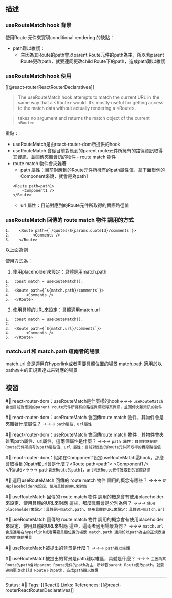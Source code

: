 ## 描述


### useRouteMatch hook 背景

使用Route 元件來實現conditional rendering 的缺點：
- path難以維護：
	- 主因為其Route的path會以parent Route元件的path為主，所以若parent Route更改path，就要連同更改child Route下的path，造成path難以維護


### useRouteMatch hook 使用


[[@react-routerReactRouterDeclarativea]]
> The useRouteMatch hook attempts to match the current URL in the same way that a \<Route\> would. It’s mostly useful for getting access to the match data without actually rendering a \<Route\>.

> takes no argument and returns the match object of the current `<Route>`

重點：
- useRouteMatch是由react-router-dom所提供的hook
- useRouteMatch 會從目前對應到的parent route元件所擁有的路徑資訊取得其資訊，並回傳夾雜資訊的物件 - route match 物件
- route match 物件會夾雜著
	- path 屬性：目前對應到的Route元件所擁有的path屬性值，拿下面舉例的Component來說，就會是為path1
	```
	<Route path=path1>
		<Component1 />
	</Route>
	```
	- url 屬性：目前對應到的Route元件所取得的實際路徑值


###  useRouteMatch 回傳的 route match 物件 調用的方式

```
1.    <Route path={`/quotes/${params.quoteId}/comments`}>
2.          <Comments />
3.    </Route>
```

以上面為例

使用方式為：
1. 使用placeholder來設定：具體是用match.path
```
1.  const match = useRouteMatch();
2. 
3.  <Route path={`${match.path}/comments`}>
4.       <Comments />
5.  </Route>
```
2. 使用具體的URL來設定：具體適用match.url
```
1.  const match = useRouteMatch();
2.
3.  <Route path={`${match.url}/comments`}>
4.       <Comments />
5.  </Route>
```


### match.url 和 match.path 這兩者的場景
match.url 會是適用在hyperlink或者需要具體位置的場景
match.path 適用於以path為主的正規表達式來對應的場景

## 複習

#🧠 react-router-dom：useRouteMatch是什麼樣的hook->->-> `useRouteMatch 會從目前對應到的parent route元件所擁有的路徑資訊取得其資訊，並回傳夾雜資訊的物件`
<!--SR:!2023-03-31,79,250-->

#🧠 react-router-dom：useRouteMatch 會回傳route match 物件，其物件會是夾雜著什麼屬性？  ->->-> `path屬性、url屬性`
<!--SR:!2023-07-19,145,250-->

#🧠 react-router-dom：useRouteMatch 會回傳route match 物件，其物件會夾雜著path屬性、url屬性，這兩個屬性是什麼？ ->->-> `path 屬性：目前對應到的Route元件所擁有的path屬性值、url 屬性：目前對應到的Route元件所取得的實際路徑值`
<!--SR:!2023-03-12,69,250-->

#🧠  react-router-dom：假如在Component1設定useRouteMatch這hook，那麼會取得到的path和url會是什麼？\<Route path=path1\>  \<Component1 \/\> \<\/Route\>->->-> `path會是Route的path1，url則是Route元件獲取到的實際路徑`
<!--SR:!2023-03-20,74,250-->

#🧠 運用useRouteMatch 回傳的 route match 物件 調用的概念有哪些？ ->->-> `使用placeholder來設定、使用具體的URL來對應`
<!--SR:!2023-03-31,42,210-->

#🧠 useRouteMatch 回傳的 route match 物件 調用的概念會有使用placeholder來設定、使用具體的URL來對應 這些，那麼具體會是分別為何？ ->->-> `使用placeholder來設定：具體是用match.path、使用具體的URL來設定：具體適用match.url`
<!--SR:!2023-03-17,72,250-->


#🧠 useRouteMatch 回傳的 route match 物件 調用的概念會有使用placeholder來設定、使用具體的URL來對應 這些，這兩者適用場景為何？ ->->-> `match.url 會是適用在hyperlink或者需要具體位置的場景 match.path 適用於以path為主的正規表達式來對應的場景`
<!--SR:!2023-04-07,33,230-->

#🧠 useRouteMatch被提出的背景是什麼？ ->->-> `path難以維護`
<!--SR:!2023-08-15,163,250-->

#🧠 useRouteMatch被提出的背景是path難以維護，具體是什麼？ ->->-> `主因為其Route的path會以parent Route元件的path為主，所以若parent Route更改path，就要連同更改child Route下的path，造成path難以維護`
<!--SR:!2023-03-25,75,250-->

---
Status: #🌱 
Tags:
[[React]]
Links:
References:
[[@react-routerReactRouterDeclarativea]]
